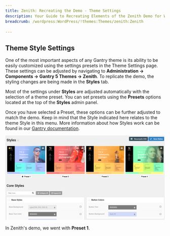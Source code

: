 ```yaml
---
title: Zenith: Recreating the Demo - Theme Settings
description: Your Guide to Recreating Elements of the Zenith Demo for WordPress
breadcrumb: /wordpress:WordPress/!themes:Themes/zenith:Zenith

---
```


Theme Style Settings
-----

One of the most important aspects of any Gantry theme is its ability to be easily customized using the settings presets in the Theme Settings page. These settings can be adjusted by navigating to **Administration -> Components -> Gantry 5 Themes -> Zenith**. To replicate the demo, the styling changes are being made in the **Styles** tab.

Most of the settings under **Styles** are adjusted automatically with the selection of a theme preset. You can set presets using the **Presets** options located at the top of the **Styles** admin panel.

Once you have selected a Preset, these options can be further adjusted to match the demo. Keep in mind that the Style indicated here relates to the theme Style in this menu. More information about how Styles work can be found in our [Gantry documentation](http://docs.gantry.org/gantry5/configure/styles).

![Style Settings](assets/style_1.png)

In Zenith's demo, we went with **Preset 1**. 